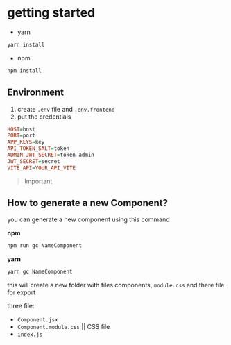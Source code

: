 # getting started

- yarn
```hs
yarn install
```

- npm
```hs
npm install
```

## Environment

1. create `.env` file and `.env.frontend`
2. put the credentials

```hs
HOST=host
PORT=port
APP_KEYS=key
API_TOKEN_SALT=token
ADMIN_JWT_SECRET=token-admin
JWT_SECRET=secret
VITE_API=YOUR_API_VITE
```
 
> Important
## How to generate a new Component?

you can generate a new component using this command

**npm**
```sh
npm run gc NameComponent
```

**yarn**
```sh
yarn gc NameComponent
```


this will create a new folder with files components, `module.css` and there file for export

three file:
- `Component.jsx`
- `Component.module.css` || CSS file
- `index.js`
